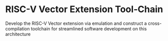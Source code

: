 # RISC-V Vector Extension Tool-Chain
Develop the RISC-V Vector extension via emulation and construct a cross-compilation toolchain for streamlined software development on this architecture
